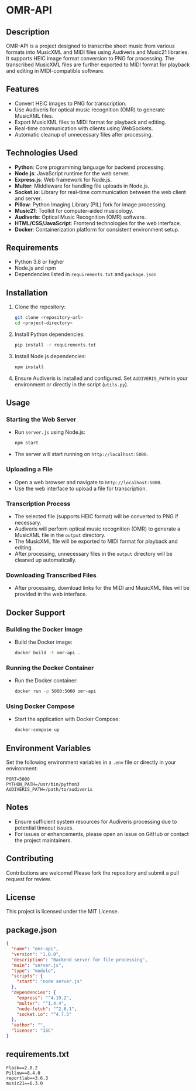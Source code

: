 # OMR-API

## Description
OMR-API is a project designed to transcribe sheet music from various formats into MusicXML and MIDI files using Audiveris and Music21 libraries. It supports HEIC image format conversion to PNG for processing. The transcribed MusicXML files are further exported to MIDI format for playback and editing in MIDI-compatible software.

## Features
- Convert HEIC images to PNG for transcription.
- Use Audiveris for optical music recognition (OMR) to generate MusicXML files.
- Export MusicXML files to MIDI format for playback and editing.
- Real-time communication with clients using WebSockets.
- Automatic cleanup of unnecessary files after processing.

## Technologies Used
- **Python**: Core programming language for backend processing.
- **Node.js**: JavaScript runtime for the web server.
- **Express.js**: Web framework for Node.js.
- **Multer**: Middleware for handling file uploads in Node.js.
- **Socket.io**: Library for real-time communication between the web client and server.
- **Pillow**: Python Imaging Library (PIL) fork for image processing.
- **Music21**: Toolkit for computer-aided musicology.
- **Audiveris**: Optical Music Recognition (OMR) software.
- **HTML/CSS/JavaScript**: Frontend technologies for the web interface.
- **Docker**: Containerization platform for consistent environment setup.

## Requirements
- Python 3.8 or higher
- Node.js and npm
- Dependencies listed in `requirements.txt` and `package.json`

## Installation
1. Clone the repository:
   ```sh
   git clone <repository-url>
   cd <project-directory>
   ```

2. Install Python dependencies:
   ```sh
   pip install -r requirements.txt
   ```

3. Install Node.js dependencies:
   ```sh
   npm install
   ```

4. Ensure Audiveris is installed and configured. Set `AUDIVERIS_PATH` in your environment or directly in the script (`utils.py`).

## Usage
### Starting the Web Server
- Run `server.js` using Node.js:
  ```sh
  npm start
  ```
- The server will start running on `http://localhost:5000`.

### Uploading a File
- Open a web browser and navigate to `http://localhost:5000`.
- Use the web interface to upload a file for transcription.

### Transcription Process
- The selected file (supports HEIC format) will be converted to PNG if necessary.
- Audiveris will perform optical music recognition (OMR) to generate a MusicXML file in the `output` directory.
- The MusicXML file will be exported to MIDI format for playback and editing.
- After processing, unnecessary files in the `output` directory will be cleaned up automatically.

### Downloading Transcribed Files
- After processing, download links for the MIDI and MusicXML files will be provided in the web interface.

## Docker Support
### Building the Docker Image
- Build the Docker image:
  ```sh
  docker build -t omr-api .
  ```

### Running the Docker Container
- Run the Docker container:
  ```sh
  docker run -p 5000:5000 omr-api
  ```

### Using Docker Compose
- Start the application with Docker Compose:
  ```sh
  docker-compose up
  ```

## Environment Variables
Set the following environment variables in a `.env` file or directly in your environment:
```
PORT=5000
PYTHON_PATH=/usr/bin/python3
AUDIVERIS_PATH=/path/to/audiveris
```

## Notes
- Ensure sufficient system resources for Audiveris processing due to potential timeout issues.
- For issues or enhancements, please open an issue on GitHub or contact the project maintainers.

## Contributing
Contributions are welcome! Please fork the repository and submit a pull request for review.

## License
This project is licensed under the MIT License.

## package.json
```json
{
  "name": "omr-api",
  "version": "1.0.0",
  "description": "Backend server for file processing",
  "main": "server.js",
  "type": "module",
  "scripts": {
    "start": "node server.js"
  },
  "dependencies": {
    "express": "^4.19.2",
    "multer": "^1.4.4",
    "node-fetch": "^2.6.1",
    "socket.io": "^4.7.5"
  },
  "author": "",
  "license": "ISC"
}
```

## requirements.txt
```
Flask==2.0.2
Pillow==8.4.0
reportlab==3.6.3
music21==6.3.0
```

